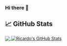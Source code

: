### Hi there 👋


## &#x1f4c8; GitHub Stats

<a href="https://github.com/rjgsousa/rjgsousa">
  <img align="center" src="https://github-readme-stats.vercel.app/api/top-langs/?username=rjgsousa&&hide=Matlab,m,html&show_icons=true&line_height=27&count_private=true&title_color=ffffff&text_color=c9cacc&icon_color=2bbc8a&bg_color=1d1f21" />
</a>
<a href="https://github.com/rjgsousa/rjgsousa">
  <img align="center" src="https://github-readme-stats.vercel.app/api/?username=rjgsousa&&show_icons=true&line_height=27&count_private=true&show_icons=true&line_height=27&count_private=true&title_color=ffffff&text_color=c9cacc&icon_color=2bbc8a&bg_color=1d1f21" alt="Ricardo's GitHub Stats" />
</a>


<!--
**rjgsousa/rjgsousa** is a ✨ _special_ ✨ repository because its `README.md` (this file) appears on your GitHub profile.

Here are some ideas to get you started:

- 🔭 I’m currently working on ...
- 🌱 I’m currently learning ...
- 👯 I’m looking to collaborate on ...
- 🤔 I’m looking for help with ...
- 💬 Ask me about ...
- 📫 How to reach me: ...
- 😄 Pronouns: ...
- ⚡ Fun fact: ...
-->
